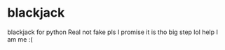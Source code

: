 # blackjack
blackjack for python
Real not fake
pls
I promise
it
is
tho
	big
		step
			lol
				help
					I
						am
							me
								:(

